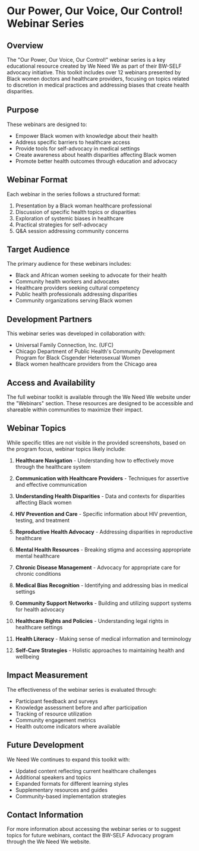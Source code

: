 # Our Power, Our Voice, Our Control! Webinar Series

## Overview

The "Our Power, Our Voice, Our Control!" webinar series is a key educational resource created by We Need We as part of their BW-SELF advocacy initiative. This toolkit includes over 12 webinars presented by Black women doctors and healthcare providers, focusing on topics related to discretion in medical practices and addressing biases that create health disparities.

## Purpose

These webinars are designed to:
- Empower Black women with knowledge about their health
- Address specific barriers to healthcare access
- Provide tools for self-advocacy in medical settings
- Create awareness about health disparities affecting Black women
- Promote better health outcomes through education and advocacy

## Webinar Format

Each webinar in the series follows a structured format:
1. Presentation by a Black woman healthcare professional
2. Discussion of specific health topics or disparities
3. Exploration of systemic biases in healthcare
4. Practical strategies for self-advocacy
5. Q&A session addressing community concerns

## Target Audience

The primary audience for these webinars includes:
- Black and African women seeking to advocate for their health
- Community health workers and advocates
- Healthcare providers seeking cultural competency
- Public health professionals addressing disparities
- Community organizations serving Black women

## Development Partners

This webinar series was developed in collaboration with:
- Universal Family Connection, Inc. (UFC)
- Chicago Department of Public Health's Community Development Program for Black Cisgender Heterosexual Women
- Black women healthcare providers from the Chicago area

## Access and Availability

The full webinar toolkit is available through the We Need We website under the "Webinars" section. These resources are designed to be accessible and shareable within communities to maximize their impact.

## Webinar Topics

While specific titles are not visible in the provided screenshots, based on the program focus, webinar topics likely include:

1. **Healthcare Navigation** - Understanding how to effectively move through the healthcare system

2. **Communication with Healthcare Providers** - Techniques for assertive and effective communication

3. **Understanding Health Disparities** - Data and contexts for disparities affecting Black women

4. **HIV Prevention and Care** - Specific information about HIV prevention, testing, and treatment

5. **Reproductive Health Advocacy** - Addressing disparities in reproductive healthcare

6. **Mental Health Resources** - Breaking stigma and accessing appropriate mental healthcare

7. **Chronic Disease Management** - Advocacy for appropriate care for chronic conditions

8. **Medical Bias Recognition** - Identifying and addressing bias in medical settings

9. **Community Support Networks** - Building and utilizing support systems for health advocacy

10. **Healthcare Rights and Policies** - Understanding legal rights in healthcare settings

11. **Health Literacy** - Making sense of medical information and terminology

12. **Self-Care Strategies** - Holistic approaches to maintaining health and wellbeing

## Impact Measurement

The effectiveness of the webinar series is evaluated through:
- Participant feedback and surveys
- Knowledge assessment before and after participation
- Tracking of resource utilization
- Community engagement metrics
- Health outcome indicators where available

## Future Development

We Need We continues to expand this toolkit with:
- Updated content reflecting current healthcare challenges
- Additional speakers and topics
- Expanded formats for different learning styles
- Supplementary resources and guides
- Community-based implementation strategies

## Contact Information

For more information about accessing the webinar series or to suggest topics for future webinars, contact the BW-SELF Advocacy program through the We Need We website. 